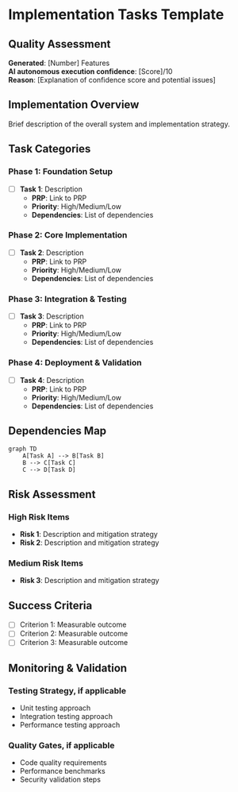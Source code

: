 # Implementation Tasks Template

## Quality Assessment

**Generated**: [Number] Features  
**AI autonomous execution confidence**: [Score]/10  
**Reason**: [Explanation of confidence score and potential issues]

## Implementation Overview

Brief description of the overall system and implementation strategy.

## Task Categories

### Phase 1: Foundation Setup
- [ ] **Task 1**: Description
  - **PRP**: Link to PRP
  - **Priority**: High/Medium/Low
  - **Dependencies**: List of dependencies

### Phase 2: Core Implementation  
- [ ] **Task 2**: Description
  - **PRP**: Link to PRP
  - **Priority**: High/Medium/Low
  - **Dependencies**: List of dependencies

### Phase 3: Integration & Testing
- [ ] **Task 3**: Description
  - **PRP**: Link to PRP
  - **Priority**: High/Medium/Low
  - **Dependencies**: List of dependencies

### Phase 4: Deployment & Validation
- [ ] **Task 4**: Description
  - **PRP**: Link to PRP
  - **Priority**: High/Medium/Low
  - **Dependencies**: List of dependencies

## Dependencies Map

```mermaid
graph TD
    A[Task A] --> B[Task B]
    B --> C[Task C]
    C --> D[Task D]
```

## Risk Assessment

### High Risk Items
- **Risk 1**: Description and mitigation strategy
- **Risk 2**: Description and mitigation strategy

### Medium Risk Items
- **Risk 3**: Description and mitigation strategy

## Success Criteria

- [ ] Criterion 1: Measurable outcome
- [ ] Criterion 2: Measurable outcome
- [ ] Criterion 3: Measurable outcome

## Monitoring & Validation

### Testing Strategy, if applicable
- Unit testing approach
- Integration testing approach  
- Performance testing approach

### Quality Gates, if applicable
- Code quality requirements
- Performance benchmarks
- Security validation steps